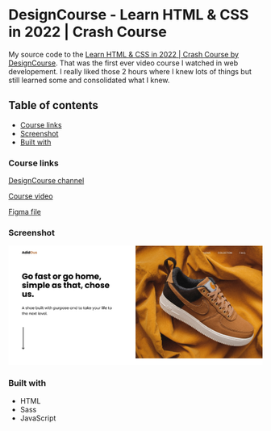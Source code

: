 # DesignCourse - Learn HTML & CSS in 2022 | Crash Course

My source code to the [Learn HTML & CSS in 2022 | Crash Course by DesignCourse](https://youtu.be/gXLjWRteuWI). That was the first ever video course I watched in web developement. I really liked those 2 hours where I knew lots of things but still learned some and consolidated what I knew.

## Table of contents

- [Course links](#course-links)
- [Screenshot](#screenshot)
- [Built with](#built-with)

### Course links

[DesignCourse channel](https://www.youtube.com/channel/UCVyRiMvfUNMA1UPlDPzG5Ow)

[Course video](https://youtu.be/gXLjWRteuWI)

[Figma file](https://www.figma.com/file/ReJbOWDc0WR1uizrsgfyfQ/project?node-id=0%3A1)

### Screenshot

![](screenshots/desktop.png)

### Built with

- HTML
- Sass
- JavaScript
